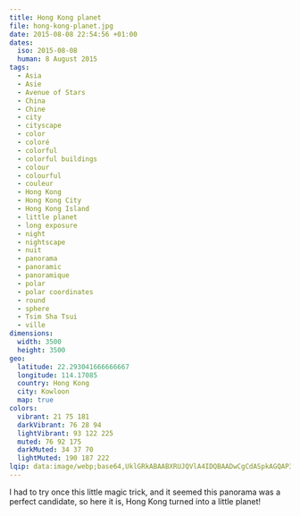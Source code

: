```yaml
---
title: Hong Kong planet
file: hong-kong-planet.jpg
date: 2015-08-08 22:54:56 +01:00
dates:
  iso: 2015-08-08
  human: 8 August 2015
tags:
  - Asia
  - Asie
  - Avenue of Stars
  - China
  - Chine
  - city
  - cityscape
  - color
  - coloré
  - colorful
  - colorful buildings
  - colour
  - colourful
  - couleur
  - Hong Kong
  - Hong Kong City
  - Hong Kong Island
  - little planet
  - long exposure
  - night
  - nightscape
  - nuit
  - panorama
  - panoramic
  - panoramique
  - polar
  - polar coordinates
  - round
  - sphere
  - Tsim Sha Tsui
  - ville
dimensions:
  width: 3500
  height: 3500
geo:
  latitude: 22.293041666666667
  longitude: 114.17085
  country: Hong Kong
  city: Kowloon
  map: true
colors:
  vibrant: 21 75 181
  darkVibrant: 76 28 94
  lightVibrant: 93 122 225
  muted: 76 92 175
  darkMuted: 34 37 70
  lightMuted: 190 187 222
lqip: data:image/webp;base64,UklGRkABAABXRUJQVlA4IDQBAADwCgCdASpkAGQAP3G20WI0rrWwoVgLarAuCWMHB5ysxi7J0qdczgF646UxzoTegABe+fHvuwr8bQlq1DNSghR9+F6D8PXFM7IvYZ3qqwpaYoFIMhcIDLQr/KEW8fd3R+AA/u5ydZ7HQsf+f2kRn0dBSgKFDfVJKO9E2Be/G0i46QYIv7K/lbrJJGsdIZjQC6yu3TDxzncjBa1UgkmI4tvBCKpuOima5QLC/svMFsnnl5+Wqtk5gZPqZfzzXNnaC4tlSxev7/YSTf26o+zGPq5eMjm0RaoR+/rwVYS0t0BQ6+mgms8s/iaTviJ4hvn4HWJTAaZRQi/r7wJV4CU3iLaWpr/GpODgn40Xbpn1fAzpqF7ZNSSQ8NFZNhjA9wD1TtSsbvwoBPaf1biSa8MJEKtaR4AAAA==
---
```


I had to try once this little magic trick, and it seemed this panorama was a perfect candidate, so here it is, Hong Kong turned into a little planet!
